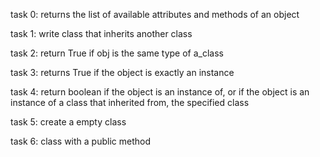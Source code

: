 task 0: returns the list of available attributes and methods of an object

task 1: write class that inherits another class

task 2: return True if obj is the same type of a_class

task 3: returns True if the object is exactly an instance

task 4: return boolean if the object is an instance of, or if the object is an instance of a class that inherited from, the specified class

task 5: create a empty class

task 6: class with a public method